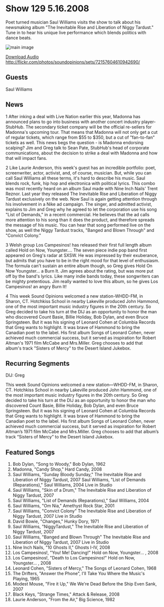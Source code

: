 # Show 129 5.16.2008
Poet turned musician Saul Williams visits the show to talk about his newsmaking album "The Inevitable Rise and Liberation of Niggy Tardust." Tune in to hear his unique live performance which blends politics with dance beats.



![main image]()

[Download Audio](http://audio.soundopinions.org/streams/2008/05/so_20080516.m3u)
http://flickr.com/photos/soundopinions/sets/72157604610942690/

## Guests
Saul Williams

## News
1 After inking a deal with Live Nation earlier this year, Madonna has announced plans to go into business with another concert industry player-StubHub. The secondary ticket company will be the official re-sellers for Madonna's upcoming tour. That means that Madonna will not only get a cut of regular tickets, which range from $55 to $350, but a cut of "fan-to-fan" tickets as well. This news begs the question - is Madonna endorsing scalping? Jim and Greg talk to Sean Pate, StubHub's head of corporate communications, about the decision to strike a deal with Madonna and how that will impact fans.

2 Like Laurie Anderson, this week's guest has an incredible portfolio: poet, screenwriter, actor, activist, and, of course, musician. But, while you can call Saul Williams all these terms, it's hard to describe his music. Saul blends rock, funk, hip hop and electronica with political lyrics. This combo was most recently heard on an album Saul made with Nine Inch Nails' Trent Reznor. Last year they released The Inevitable Rise and Liberation of Niggy Tardust exclusively on the web. Now Saul is again getting attention through his involvement in a Nike ad campaign. The singer, and admitted activist, explains to Jim and Greg why he agreed to let the corporation use his song "List of Demands," in a recent commercial. He believes that the ad calls more attention to his song than it does the product, and therefore spreads the message of his music. You can hear that song performed live on the show, as well the Niggy Tardust tracks, "Banged and Blown Through" and "Convict Colony."

3 Welsh group Los Campesinos! has released their first full length album called Hold on Now, Youngster.... The seven piece indie pop band first appeared on Greg's radar at SXSW. He was impressed by their exuberance, but admits that you have to be in the right mood for that level of enthusiasm. The formula can't sustain an entire album though, so Greg gives Hold On Now Youngster... a Burn It. Jim agrees about the rating, but was more put off by the band's lyrics. Like many indie bands today, these songwriters can be mighty pretentious. Jim really wanted to love this album, so he gives Los Campesinos! an angry Burn It!

4 This week Sound Opinions welcomed a new station-WHDD-FM, in Sharon, CT. Hotchkiss School in nearby Lakeville produced John Hammond, one of the most important music industry figures in the 20th century. So Greg decided to take his turn at the DIJ as an opportunity to honor the man who discovered Count Basie, Billie Holiday, Bob Dylan, and even Bruce Springsteen. But it was his signing of Leonard Cohen at Columbia Records that Greg wants to highlight. It was brave of Hammond to bring the Canadian poet to the label. His first album Songs of Leonard Cohen, never achieved much commercial success, but it served as inspiration for Robert Altman's 1971 film McCabe and Mrs.Miller. Greg chooses to add that album's track "Sisters of Mercy" to the Desert Island Jukebox.

## Recurring Segments
DIJ: Greg

This week Sound Opinions welcomed a new station—WHDD-FM, in Sharon, CT. Hotchkiss School in nearby Lakeville produced John Hammond, one of the most important music industry figures in the 20th century. So Greg decided to take his turn at the DIJ as an opportunity to honor the man who discovered Count Basie, Billie Holiday, Bob Dylan, and even Bruce Springsteen. But it was his signing of Leonard Cohen at Columbia Records that Greg wants to highlight. It was brave of Hammond to bring the Canadian poet to the label. His first album Songs of Leonard Cohen, never achieved much commercial success, but it served as inspiration for Robert Altman’s 1971 film McCabe and Mrs.Miller. Greg chooses to add that album’s track “Sisters of Mercy” to the Desert Island Jukebox.


## Featured Songs
1. Bob Dylan, "Song to Woody," Bob Dylan, 1962
2. Madonna, "Candy Shop," Hard Candy, 2008
3. Saul Williams, "Sunday Bloody Sunday," The Inevitable Rise and Liberation of Niggy Tardust, 2007 Saul Williams, "List of Demands (Reparations)," Saul Williams, 2004 Live in Studio
4. Saul Williams, "Skin of a Drum," The Inevitable Rise and Liberation of Niggy Tardust, 2007
5. Saul Williams, "List of Demands (Reparations)," Saul Williams, 2004
6. Saul Williams, "Om Nia," Amethyst Rock Star, 2001
7. Saul Williams, "Convict Colony" The Inevitable Rise and Liberation of Niggy Tardust, 2007 Live in Studio
8. David Bowie, "Changes," Hunky Dory, 1971
9. Saul Williams, "NiggyTardust," The Inevitable Rise and Liberation of Niggy Tardust, 2007
10. Saul Williams, "Banged and Blown Through" The Inevitable Rise and Liberation of Niggy Tardust, 2007 Live in Studio
11. Nine Inch Nails, "10 Ghosts II," Ghosts I-IV, 2008
12. Los Campesinos!, "You! Me! Dancing!" Hold on Now, Youngster... , 2008
13. Los Campesinos!, "Death to Los Campesinos!" Hold on Now, Youngster... , 2008
14. Leonard Cohen, "Sisters of Mercy," The Songs of Leonard Cohen, 1968
15. The Drifters, "Answer the Phone", I'll Take You Where the Music's Playing, 1965
16. Modest Mouse, "Fire it Up," We We're Dead Before the Ship Even Sank, 2007
17. Black Keys, "Strange Times," Attack & Release, 2008
18. Laurie Anderson, "From the Air," Big Science, 1982
